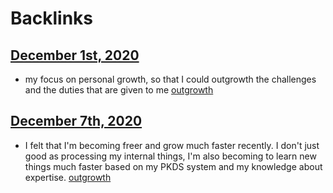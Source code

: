 
# Backlinks
## [December 1st, 2020](<December 1st, 2020.md>)
- my focus on personal growth, so that I could outgrowth the challenges and the duties that are given to me [outgrowth](<outgrowth.md>)

## [December 7th, 2020](<December 7th, 2020.md>)
- I felt that I'm becoming freer and grow much faster recently. I don't just good as processing my internal things, I'm also becoming to learn new things much faster based on my PKDS system and my knowledge about expertise. [outgrowth](<outgrowth.md>)

